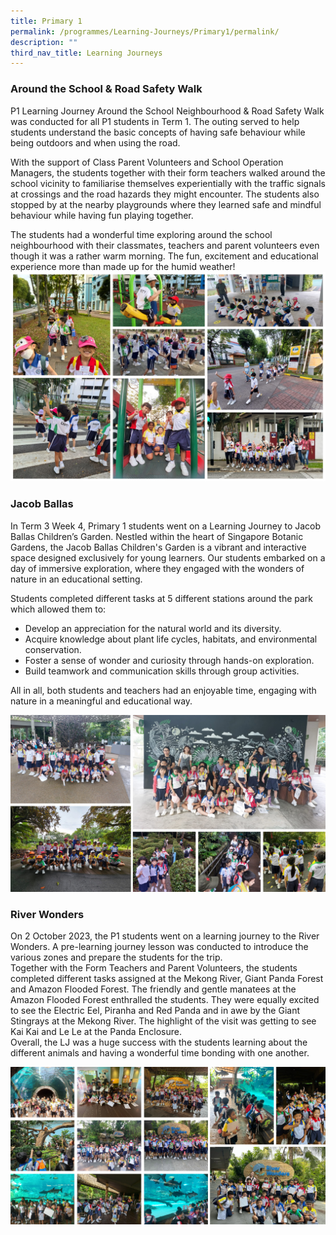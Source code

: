 ```yaml
---
title: Primary 1
permalink: /programmes/Learning-Journeys/Primary1/permalink/
description: ""
third_nav_title: Learning Journeys
---
```

### **Around the School &amp; Road Safety Walk**

P1 Learning Journey Around the School Neighbourhood &amp; Road Safety Walk was conducted for all P1 students in Term 1. The outing served to help students understand the basic concepts of having safe behaviour while being outdoors and when using the road.

With the support of Class Parent Volunteers and School Operation Managers, the students together with their form teachers walked around the school vicinity to familiarise themselves experientially with the traffic signals at crossings and the road hazards they might encounter. The students also stopped by at the nearby playgrounds where they learned safe and mindful behaviour while having fun playing together.

The students had a wonderful time exploring around the school neighbourhood with their classmates, teachers and parent volunteers even though it was a rather warm morning. The fun, excitement and educational experience more than made up for the humid weather!
![](/images/Learning%20Journeys/2023/Primary%201/P1%20LJ%20Ard%20the%20School.jpg)

### **Jacob Ballas**

In Term 3 Week 4, Primary 1 students went on a Learning Journey to Jacob Ballas Children’s Garden. Nestled within the heart of Singapore Botanic Gardens, the Jacob Ballas Children's Garden is a vibrant and interactive space designed exclusively for young learners. Our students embarked on a day of immersive exploration, where they engaged with the wonders of nature in an educational setting. 

Students completed different tasks at 5 different stations around the park which allowed them to:

-	Develop an appreciation for the natural world and its diversity.
-	Acquire knowledge about plant life cycles, habitats, and environmental   
           conservation.
-	Foster a sense of wonder and curiosity through hands-on exploration.
-	Build teamwork and communication skills through group activities.

All in all, both students and teachers had an enjoyable time, engaging with nature in a meaningful and educational way.

![](/images/Learning%20Journeys/2023/Primary%201/lj%20-%20jb.jpg)

### **River Wonders**
On 2 October 2023, the P1 students went on a learning journey to the River Wonders. A pre-learning journey lesson was conducted to introduce the various zones and prepare the students for the trip. 
<br>Together with the Form Teachers and Parent Volunteers, the students completed different tasks assigned at the Mekong River, Giant Panda Forest and Amazon Flooded Forest. The friendly and gentle manatees at the Amazon Flooded Forest enthralled the students. They were equally excited to see the Electric Eel, Piranha and Red Panda and in awe by the Giant Stingrays at the Mekong River. The highlight of the visit was getting to see Kai Kai and Le Le at the Panda Enclosure. 
<br>Overall, the LJ was a huge success with the students learning about the different animals and having a wonderful time bonding with one another.

![](/images/Learning%20Journeys/2023/Primary%201/p1%20river%20wonder%20.png)